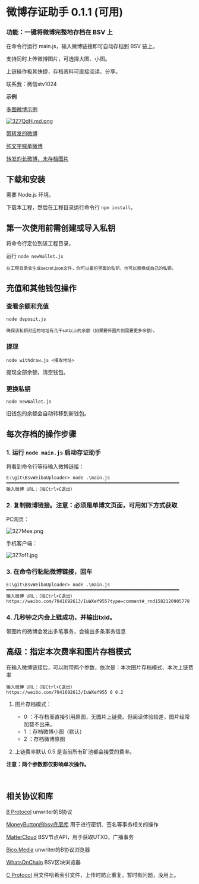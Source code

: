 # 微博存证助手 0.1.1 (可用)
 
### 功能：一键将微博完整地存档在 BSV 上

在命令行运行 main.js，输入微博链接即可自动存档到 BSV 链上。

支持同时上传微博图片，可选择大图、小图。

上链操作极其快捷，存档资料可直接阅读、分享。

联系我：微信stv1024

**示例**

[多图微博示例](https://bico.media/a50c6f9f48eb598da3496175385d1c41f38e633f157b9f20fb74ed22154f2a00)

[![3Z7QdH.md.png](https://s2.ax1x.com/2020/02/20/3Z7QdH.md.png)](https://bico.media/a50c6f9f48eb598da3496175385d1c41f38e633f157b9f20fb74ed22154f2a00)

[带转发的微博](https://bico.media/268c5dd2639cbb7c273938c662a2dda793ae4ee81fa6d9271b6e49ac1710589c)

[纯文字喊单微博](https://bico.media/4d2680717cb9c7cd9f32a269548d9147babe98c741e7ce5050c5c3815c9bc07c)

[转发的长微博，未存档图片](https://bico.media/cb3f593ddb507fac786b3a43a98f9929a5b7e9314717c8d246494c23e8db7058)


## 下载和安装

需要 Node.js 环境。

下载本工程，然后在工程目录运行命令行 ```npm install```。

## 第一次使用前需创建或导入私钥

将命令行定位到该工程目录，

运行 ```node newWallet.js```

<sub>在工程目录会生成secret.json文件，你可以备份里面的私钥，也可以替换成自己的私钥。</sub>

## 充值和其他钱包操作

### 查看余额和充值

```node deposit.js```

<sub>确保该私钥对应的地址有几千sat以上的余额（如果要传图片则需要更多余额）。</sub>

### 提现

```node withdraw.js <接收地址>```

提现全部余额，清空钱包。

### 更换私钥

```node newWallet.js```

旧钱包的余额会自动转移到新钱包。

## 每次存档的操作步骤

### 1. 运行 ```node main.js``` 启动存证助手

将看到命令行等待输入微博链接：

```
E:\git\BsvWeiboUploader> node .\main.js
━━━━━━━━━━━━━━━━━━━━━━━━━━━━━━━━━━━━━━━━━━━━━━━━━━━━━━━━━━━━━━━━━
输入微博 URL：（按Ctrl+C退出）
```

### 2. 复制微博链接。注意：必须是单博文页面，可用如下方式获取

PC网页：

![3Z7Mee.png](https://s2.ax1x.com/2020/02/20/3Z7Mee.png)

手机客户端：

![3Z7of1.jpg](https://s2.ax1x.com/2020/02/20/3Z7of1.jpg)

### 3. 在命令行粘贴微博链接，回车

```
E:\git\BsvWeiboUploader> node .\main.js
━━━━━━━━━━━━━━━━━━━━━━━━━━━━━━━━━━━━━━━━━━━━━━━━━━━━━━━━━━━━━━━━━
输入微博 URL：（按Ctrl+C退出）
https://weibo.com/7041692613/IuWXef955?type=comment#_rnd1582120905778
```

### 4. 几秒钟之内会上链成功，并输出txid。

带图片的微博会发出多笔事务，会输出多条事务信息

## 高级：指定本次费率和图片存档模式

在输入微博链接后，可以附带两个参数，依次是：本次图片存档模式、本次上链费率

```
输入微博 URL：（按Ctrl+C退出）
https://weibo.com/7041692613/IuWXef955 0 0.2
```

1. 图片存档模式：

    - 0 ：不存档而直接引用原图，无图片上链费。但阅读体验较差，图片经常加载不出来。
    - 1 ：存档微博小图（默认）
    - 2 ：存档微博原图

1. 上链费率默认 0.5 是当前所有矿池都会接受的费率。

**注意：两个参数都仅影响单次操作。**

<br>

## 相关协议和库

[B Protocol](https://github.com/unwriter/B) unwriter的B协议

[MoneyButton的bsv底层库](https://docs.moneybutton.com) 用于进行密钥、签名等事务相关的操作

[MatterCloud](https://www.mattercloud.net) BSV节点API，用于获取UTXO，广播事务

[Bico.Media](https://bico.media) unwriter的B协议浏览器

[WhatsOnChain](https://whatsonchain.com/) BSV区块浏览器

[C Protocol](https://c.bitdb.network) 用文件哈希索引文件，上传时防止重复。暂时有问题，没用上。